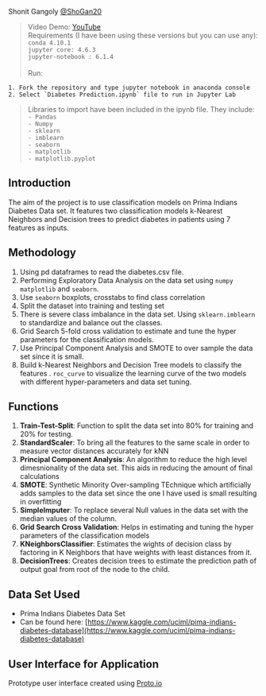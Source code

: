 Shonit Gangoly 
[@ShoGan20](https://github.com/ShoGan20)   
 

> Video Demo: [YouTube]()  
> Requirements (I have been using these versions but you can use any):   
    `conda 4.10.1`<br> `jupyter core: 4.6.3` <br> `jupyter-notebook : 6.1.4`<br><br>
> Run:  
    
    1. Fork the repository and type jupyter notebook in anaconda console
    2. Select `Diabetes Prediction.ipynb` file to run in Jupyter Lab
    
> Libraries to import have been included in the ipynb file. They include:
> <br> `- Pandas`<br> `- Numpy`<br> `- sklearn` <br> `- imblearn`<br> `- seaborn` <br> `- matplotlib` <br> `- matplotlib.pyplot` <br>


## Introduction

The aim of the project is to use classification models on Prima Indians Diabetes Data set. It features two classification models k-Nearest Neighbors and Decision trees to predict diabetes in patients using 7 features as inputs.

## Methodology

   1. Using pd dataframes to read the diabetes.csv file.
   2. Performing Exploratory Data Analysis on the data set using `numpy` `matplotlib` and `seaborn`. 
   3. Use `seaborn` boxplots, crosstabs to find class correlation
   4. Split the dataset into training and testing set
   3. There is severe class imbalance in the data set. Using `sklearn.imblearn` to standardize and balance out the classes.
   4. Grid Search 5-fold cross validation to  estimate and tune the hyper parameters for the classification models.
   5. Use Principal Component Analysis and SMOTE to over sample the data set since it is small.
   6. Build k-Nearest Neighbors and Decision Tree models to classify the features
    . `roc_curve` to visualize the learning curve of the two models with different hyper-parameters and data set tuning.
    


## Functions

1. **Train-Test-Split**: Function to split the data set into 80% for training and 20% for testing.
2. **StandardScaler**: To bring all the features to the same scale in order to measure vector distances accurately for kNN
3. **Principal Component Analysis**: An algorithm to reduce the high level dimesnionality of the data set. This aids in reducing the amount of final calculations
4. **SMOTE**: Synthetic Minority Over-sampling TEchnique which artificially adds samples to the data set since the one I have used is small resulting in overfitting
5. **SimpleImputer**: To replace several Null values in the data set with the median values of the column.
6. **Grid Search Cross Validation**: Helps in estimating and tuning the hyper parameters of the classification models
7. **KNeighborsClassifier**: Estimates the wights of decision class by factoring in K Neighbors that have weights with least distances from it.
8. **DecisionTrees**: Creates decision trees to estimate the prediction path of output goal from root of the node to the child. 


## Data Set Used

- Prima Indians Diabetes Data Set
- Can be found here: [https://www.kaggle.com/uciml/pima-indians-diabetes-database](https://www.kaggle.com/uciml/pima-indians-diabetes-database)

## User Interface for Application

Prototype user interface created using [Proto.io](https://proto.io/)